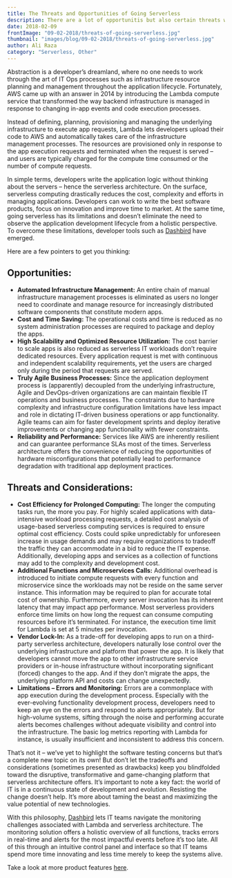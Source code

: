 ```yaml
---
title: The Threats and Opportunities of Going Serverless
description: There are a lot of opportunitis but also certain threats when going Serverless. Here's a breakdown of what you should keep in mind.
date: 2018-02-09
frontImage: "09-02-2018/threats-of-going-serverless.jpg"
thumbnail: "images/blog/09-02-2018/threats-of-going-serverless.jpg"
author: Ali Raza 
category: "Serverless, Other"
---
```


Abstraction is a developer’s dreamland, where no one needs to work through the art of IT Ops processes such as infrastructure resource planning and management throughout the application lifecycle. Fortunately, AWS came up with an answer in 2014 by introducing the Lambda compute service that transformed the way backend infrastructure is managed in response to changing in-app events and code execution processes. 


Instead of defining, planning, provisioning and managing the underlying infrastructure to execute app requests, Lambda lets developers upload their code to AWS and automatically takes care of the infrastructure management processes. The resources are provisioned only in response to the app execution requests and terminated when the request is served – and users are typically charged for the compute time consumed or the number of compute requests.


In simple terms, developers write the application logic without thinking about the servers – hence the serverless architecture. On the surface, serverless computing drastically reduces the cost, complexity and efforts in managing applications. Developers can work to write the best software products, focus on innovation and improve time to market. At the same time, going serverless has its limitations and doesn’t eliminate the need to observe the application development lifecycle from a holistic perspective. To overcome these limitations, developer tools such as <a href='https://dashbird.io' target='_blank'>Dashbird</a> have emerged.

Here are a few pointers to get you thinking:

## Opportunities:

  * **Automated Infrastructure Management:** An entire chain of manual infrastructure management processes is eliminated as users no longer need to coordinate and manage resource for increasingly distributed software components that constitute modern apps.
  * **Cost and Time Saving:** The operational costs and time is reduced as no system administration processes are required to package and deploy the apps.
  * **High Scalability and Optimized Resource Utilization:** The cost barrier to scale apps is also reduced as serverless IT workloads don’t require dedicated resources. Every application request is met with continuous and independent scalability requirements, yet the users are charged only during the period that requests are served.
  * **Truly Agile Business Processes:** Since the application deployment process is (apparently) decoupled from the underlying infrastructure, Agile and DevOps-driven organizations are can maintain flexible IT operations and business processes. The constraints due to hardware complexity and infrastructure configuration limitations have less impact and role in dictating IT-driven business operations or app functionality. Agile teams can aim for faster development sprints and deploy iterative improvements or changing app functionality with fewer constraints.
  * **Reliability and Performance:** Services like AWS are inherently resilient and can guarantee performance SLAs most of the times. Serverless architecture offers the convenience of reducing the opportunities of hardware misconfigurations that potentially lead to performance degradation with traditional app deployment practices.


## Threats and Considerations:

  * **Cost Efficiency for Prolonged Computing:** The longer the computing tasks run, the more you pay. For highly scaled applications with data-intensive workload processing requests, a detailed cost analysis of usage-based serverless computing services is required to ensure optimal cost efficiency. Costs could spike unpredictably for unforeseen increase in usage demands and may require organizations to tradeoff the traffic they can accommodate in a bid to reduce the IT expense. Additionally, developing apps and services as a collection of functions may add to the complexity and development cost.
  * **Additional Functions and Microservices Calls:** Additional overhead is introduced to initiate compute requests with every function and microservice since the workloads may not be reside on the same server instance. This information may be required to plan for accurate total cost of ownership. Furthermore, every server invocation has its inherent latency that may impact app performance. Most serverless providers enforce time limits on how long the request can consume computing resources before it’s terminated. For instance, the execution time limit for Lambda is set at 5 minutes per invocation.
  * **Vendor Lock-In:** As a trade-off for developing apps to run on a third-party serverless architecture, developers naturally lose control over the underlying infrastructure and platform that power the app. It is likely that developers cannot move the app to other infrastructure service providers or in-house infrastructure without incorporating significant (forced) changes to the app. And if they don’t migrate the apps, the underlying platform API and costs can change unexpectedly.
  * **Limitations – Errors and Monitoring:** Errors are a commonplace with app execution during the development process. Especially with the ever-evolving functionality development process, developers need to keep an eye on the errors and respond to alerts appropriately. But for high-volume systems, sifting through the noise and performing accurate alerts becomes challenges without adequate visibility and control into the infrastructure. The basic log metrics reporting with Lambda for instance, is usually insufficient and inconsistent to address this concern.

That’s not it – we’ve yet to highlight the software testing concerns but that’s a complete new topic on its own! But don’t let the tradeoffs and considerations (sometimes presented as drawbacks) keep you blindfolded toward the disruptive, transformative and game-changing platform that serverless architecture offers. It’s important to note a key fact: the world of IT is in a continuous state of development and evolution. Resisting the change doesn’t help. It’s more about taming the beast and maximizing the value potential of new technologies.


With this philosophy, <a href='/' target='_blank'>Dashbird</a> lets IT teams navigate the monitoring challenges associated with Lambda and serverless architecture. The monitoring solution offers a holistic overview of all functions, tracks errors in real-time and alerts for the most impactful events before it’s too late. All of this through an intuitive control panel and interface so that IT teams spend more time innovating and less time merely to keep the systems alive.

Take a look at more product features <a href='/features' target='_blank'>here</a>.
